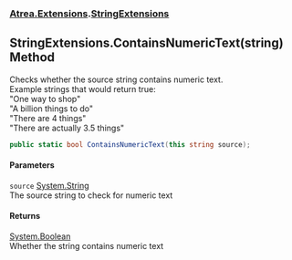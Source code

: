 ### [Atrea.Extensions](./Atrea-Extensions.md 'Atrea.Extensions').[StringExtensions](./Atrea-Extensions-StringExtensions.md 'Atrea.Extensions.StringExtensions')
## StringExtensions.ContainsNumericText(string) Method
Checks whether the source string contains numeric text.  
Example strings that would return true:  
"One way to shop"  
"A billion things to do"  
"There are 4 things"  
"There are actually 3.5 things"  
```csharp
public static bool ContainsNumericText(this string source);
```
#### Parameters
<a name='Atrea-Extensions-StringExtensions-ContainsNumericText(string)-source'></a>
`source` [System.String](https://docs.microsoft.com/en-us/dotnet/api/System.String 'System.String')  
The source string to check for numeric text  
  
#### Returns
[System.Boolean](https://docs.microsoft.com/en-us/dotnet/api/System.Boolean 'System.Boolean')  
Whether the string contains numeric text  
